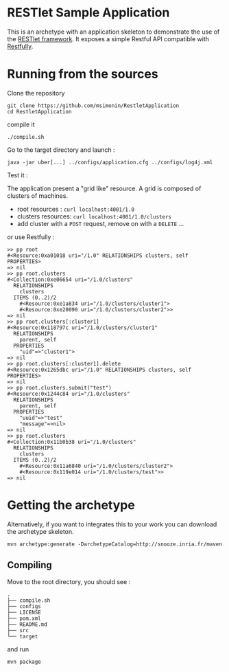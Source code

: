 RESTlet Sample Application
==========================

This is an archetype with an application skeleton to demonstrate the use of the [RESTlet framework](http://restlet.org).
It exposes a simple Restful API compatible with [Restfully](https://github.com/crohr/restfully).

# Running from the sources

Clone the repository

```
git clone https://github.com/msimonin/RestletApplication
cd RestletApplication
```
compile it

```
./compile.sh
```

Go to the target directory and launch : 

```
java -jar uber[...] ../configs/application.cfg ../configs/log4j.xml
```

Test it :

The application present a "grid like" resource. A grid is composed of clusters of machines.

* root resources : ```curl localhost:4001/1.0```
* clusters resources: ```curl localhost:4001/1.0/clusters```
* add cluster with a ```POST``` request, remove on with a ```DELETE``` ...


or use Restfully :
```
>> pp root
#<Resource:0xa01018 uri="/1.0" RELATIONSHIPS clusters, self PROPERTIES>
=> nil
>> pp root.clusters
#<Collection:0xe06654 uri="/1.0/clusters"
  RELATIONSHIPS
    clusters
  ITEMS (0..2)/2
    #<Resource:0xe1a834 uri="/1.0/clusters/cluster1">
    #<Resource:0xe20090 uri="/1.0/clusters/cluster2">>
=> nil
>> pp root.clusters[:cluster1]
#<Resource:0x118797c uri="/1.0/clusters/cluster1"
  RELATIONSHIPS
    parent, self
  PROPERTIES
    "uid"=>"cluster1">
=> nil
>> pp root.clusters[:cluster1].delete
#<Resource:0x1265dbc uri="/1.0" RELATIONSHIPS clusters, self PROPERTIES>
=> nil
>> pp root.clusters.submit("test")
#<Resource:0x1244c84 uri="/1.0/clusters"
  RELATIONSHIPS
    parent, self
  PROPERTIES
    "uuid"=>"test"
    "message"=>nil>
=> nil
>> pp root.clusters
#<Collection:0x11b0b38 uri="/1.0/clusters"
  RELATIONSHIPS
    clusters
  ITEMS (0..2)/2
    #<Resource:0x11a6840 uri="/1.0/clusters/cluster2">
    #<Resource:0x119e014 uri="/1.0/clusters/test">>
=> nil

```


# Getting the archetype 

Alternatively, if you want to integrates this to your work you can download the archetype skeleton.
```
mvn archetype:generate -DarchetypeCatalog=http://snooze.inria.fr/maven
```

## Compiling 


Move to the root directory, you should see : 

```
.
├── compile.sh
├── configs
├── LICENSE
├── pom.xml
├── README.md
├── src
└── target
```

and run 

```
mvn package
```




